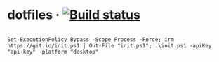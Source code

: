 # dotfiles · [![Build status](https://ci.appveyor.com/api/projects/status/omihdp14e5yg31yv?svg=true)](https://ci.appveyor.com/project/DiXN/dotfiles)

```shell

Set-ExecutionPolicy Bypass -Scope Process -Force; irm https://git.io/init.ps1 | Out-File "init.ps1"; .\init.ps1 -apiKey "api-key" -platform "desktop"
```